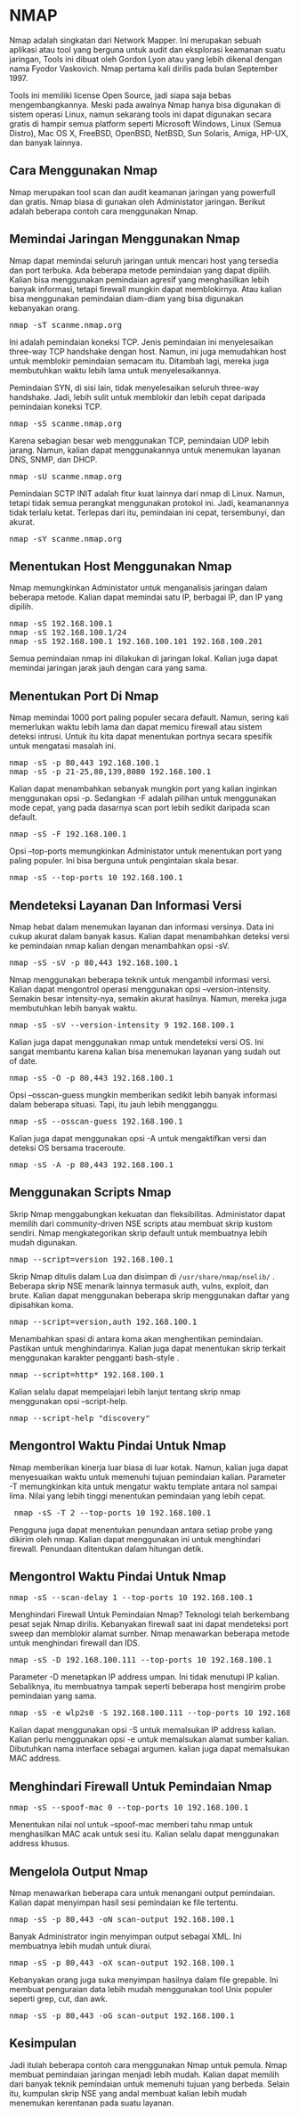 # NMAP
Nmap adalah singkatan dari Network Mapper. Ini merupakan sebuah aplikasi atau tool yang berguna untuk audit dan eksplorasi keamanan suatu jaringan, Tools ini dibuat oleh Gordon Lyon atau yang lebih dikenal dengan nama Fyodor Vaskovich. Nmap pertama kali dirilis pada bulan September 1997.

Tools ini memiliki license Open Source, jadi siapa saja bebas mengembangkannya. Meski pada awalnya Nmap hanya bisa digunakan di sistem operasi Linux, namun sekarang tools ini dapat digunakan secara gratis di hampir semua platform seperti Microsoft Windows, Linux (Semua Distro), Mac OS X, FreeBSD, OpenBSD, NetBSD, Sun Solaris, Amiga, HP-UX, dan banyak lainnya.

## Cara Menggunakan Nmap
Nmap merupakan tool scan dan audit keamanan jaringan yang powerfull dan gratis. Nmap biasa di gunakan oleh Administator jaringan. Berikut adalah beberapa contoh cara menggunakan Nmap.

## Memindai Jaringan Menggunakan Nmap
Nmap dapat memindai seluruh jaringan untuk mencari host yang tersedia dan port terbuka. Ada beberapa metode pemindaian yang dapat dipilih. Kalian bisa menggunakan pemindaian agresif yang menghasilkan lebih banyak informasi, tetapi firewall mungkin dapat memblokirnya. Atau kalian bisa menggunakan pemindaian diam-diam yang bisa digunakan kebanyakan orang.

<pre>nmap -sT scanme.nmap.org</pre>
Ini adalah pemindaian koneksi TCP. Jenis pemindaian ini menyelesaikan three-way TCP handshake dengan host. Namun, ini juga memudahkan host untuk memblokir pemindaian semacam itu. Ditambah lagi, mereka juga membutuhkan waktu lebih lama untuk menyelesaikannya.

Pemindaian SYN, di sisi lain, tidak menyelesaikan seluruh three-way handshake. Jadi, lebih sulit untuk memblokir dan lebih cepat daripada pemindaian koneksi TCP.
<pre>nmap -sS scanme.nmap.org</pre>

Karena sebagian besar web menggunakan TCP, pemindaian UDP lebih jarang. Namun, kalian dapat menggunakannya untuk menemukan layanan DNS, SNMP, dan DHCP.

<pre>nmap -sU scanme.nmap.org</pre>
Pemindaian SCTP INIT adalah fitur kuat lainnya dari nmap di Linux. Namun, tetapi tidak semua perangkat menggunakan protokol ini. Jadi, keamanannya tidak terlalu ketat. Terlepas dari itu, pemindaian ini cepat, tersembunyi, dan akurat.
<pre>nmap -sY scanme.nmap.org</pre>

## Menentukan Host Menggunakan Nmap
Nmap memungkinkan Administator untuk menganalisis jaringan dalam beberapa metode. Kalian dapat memindai satu IP, berbagai IP, dan IP yang dipilih.
<pre>nmap -sS 192.168.100.1
nmap -sS 192.168.100.1/24
nmap -sS 192.168.100.1 192.168.100.101 192.168.100.201</pre>
Semua pemindaian nmap ini dilakukan di jaringan lokal. Kalian juga dapat memindai jaringan jarak jauh dengan cara yang sama.

## Menentukan Port Di Nmap
Nmap memindai 1000 port paling populer secara default. Namun, sering kali memerlukan waktu lebih lama dan dapat memicu firewall atau sistem deteksi intrusi. Untuk itu kita dapat menentukan portnya secara spesifik untuk mengatasi masalah ini.

<pre>nmap -sS -p 80,443 192.168.100.1
nmap -sS -p 21-25,80,139,8080 192.168.100.1</pre>
Kalian dapat menambahkan sebanyak mungkin port yang kalian inginkan menggunakan opsi -p. Sedangkan -F adalah pilihan untuk menggunakan mode cepat, yang pada dasarnya scan port lebih sedikit daripada scan default.
<pre>nmap -sS -F 192.168.100.1</pre>
Opsi –top-ports memungkinkan Administator untuk menentukan port yang paling populer. Ini bisa berguna untuk pengintaian skala besar.

<pre>nmap -sS --top-ports 10 192.168.100.1</pre>

## Mendeteksi Layanan Dan Informasi Versi
Nmap hebat dalam menemukan layanan dan informasi versinya. Data ini cukup akurat dalam banyak kasus. Kalian dapat menambahkan deteksi versi ke pemindaian nmap kalian dengan menambahkan opsi -sV.

<pre>nmap -sS -sV -p 80,443 192.168.100.1</pre>
Nmap menggunakan beberapa teknik untuk mengambil informasi versi. Kalian dapat mengontrol operasi menggunakan opsi –version-intensity. Semakin besar intensity-nya, semakin akurat hasilnya. Namun, mereka juga membutuhkan lebih banyak waktu.

<pre>nmap -sS -sV --version-intensity 9 192.168.100.1</pre>
Kalian juga dapat menggunakan nmap untuk mendeteksi versi OS. Ini sangat membantu karena kalian bisa menemukan layanan yang sudah out of date.

<pre>nmap -sS -O -p 80,443 192.168.100.1</pre>
Opsi –osscan-guess mungkin memberikan sedikit lebih banyak informasi dalam beberapa situasi. Tapi, itu jauh lebih mengganggu.

<pre>nmap -sS --osscan-guess 192.168.100.1</pre>
Kalian juga dapat menggunakan opsi -A untuk mengaktifkan versi dan deteksi OS bersama traceroute.

<pre>nmap -sS -A -p 80,443 192.168.100.1</pre>

## Menggunakan Scripts Nmap
Skrip Nmap menggabungkan kekuatan dan fleksibilitas. Administator dapat memilih dari community-driven NSE scripts atau membuat skrip kustom sendiri. Nmap mengkategorikan skrip default untuk membuatnya lebih mudah digunakan.

<pre>nmap --script=version 192.168.100.1</pre>
Skrip Nmap ditulis dalam Lua dan disimpan di ```/usr/share/nmap/nselib/``` . Beberapa skrip NSE menarik lainnya termasuk auth, vulns, exploit, dan brute. Kalian dapat menggunakan beberapa skrip menggunakan daftar yang dipisahkan koma.

<pre>nmap --script=version,auth 192.168.100.1</pre>
Menambahkan spasi di antara koma akan menghentikan pemindaian. Pastikan untuk menghindarinya. Kalian juga dapat menentukan skrip terkait menggunakan karakter pengganti bash-style .

<pre>nmap --script=http* 192.168.100.1</pre>
Kalian selalu dapat mempelajari lebih lanjut tentang skrip nmap menggunakan opsi –script-help.

<pre>nmap --script-help "discovery"</pre>

## Mengontrol Waktu Pindai Untuk Nmap
Nmap memberikan kinerja luar biasa di luar kotak. Namun, kalian juga dapat menyesuaikan waktu untuk memenuhi tujuan pemindaian kalian. Parameter -T memungkinkan kita untuk mengatur waktu template antara nol sampai lima. Nilai yang lebih tinggi menentukan pemindaian yang lebih cepat.

<pre> nmap -sS -T 2 --top-ports 10 192.168.100.1</pre>
Pengguna juga dapat menentukan penundaan antara setiap probe yang dikirim oleh nmap. Kalian dapat menggunakan ini untuk menghindari firewall. Penundaan ditentukan dalam hitungan detik.

## Mengontrol Waktu Pindai Untuk Nmap
<pre>nmap -sS --scan-delay 1 --top-ports 10 192.168.100.1</pre>
Menghindari Firewall Untuk Pemindaian Nmap?
Teknologi telah berkembang pesat sejak Nmap dirilis. Kebanyakan firewall saat ini dapat mendeteksi port sweep dan memblokir alamat sumber. Nmap menawarkan beberapa metode untuk menghindari firewall dan IDS.

<pre>nmap -sS -D 192.168.100.111 --top-ports 10 192.168.100.1</pre>
Parameter -D menetapkan IP address umpan. Ini tidak menutupi IP kalian. Sebaliknya, itu membuatnya tampak seperti beberapa host mengirim probe pemindaian yang sama.

<pre>nmap -sS -e wlp2s0 -S 192.168.100.111 --top-ports 10 192.168.100.1</pre>
Kalian dapat menggunakan opsi -S untuk memalsukan IP address kalian. Kalian perlu menggunakan opsi -e untuk memalsukan alamat sumber kalian. Dibutuhkan nama interface sebagai argumen. kalian juga dapat memalsukan MAC address.

## Menghindari Firewall Untuk Pemindaian Nmap
<pre>nmap -sS --spoof-mac 0 --top-ports 10 192.168.100.1</pre>
Menentukan nilai nol untuk –spoof-mac memberi tahu nmap untuk menghasilkan MAC acak untuk sesi itu. Kalian selalu dapat menggunakan address khusus.

## Mengelola Output Nmap
Nmap menawarkan beberapa cara untuk menangani output pemindaian. Kalian dapat menyimpan hasil sesi pemindaian ke file tertentu.

<pre>nmap -sS -p 80,443 -oN scan-output 192.168.100.1</pre>
Banyak Administrator ingin menyimpan output sebagai XML. Ini membuatnya lebih mudah untuk diurai.

<pre>nmap -sS -p 80,443 -oX scan-output 192.168.100.1</pre>
Kebanyakan orang juga suka menyimpan hasilnya dalam file grepable. Ini membuat penguraian data lebih mudah menggunakan tool Unix populer seperti grep, cut, dan awk.
<pre>nmap -sS -p 80,443 -oG scan-output 192.168.100.1</pre>


## Kesimpulan
Jadi itulah beberapa contoh cara menggunakan Nmap untuk pemula. Nmap membuat pemindaian jaringan menjadi lebih mudah. Kalian dapat memilih dari banyak teknik pemindaian untuk memenuhi tujuan yang berbeda. Selain itu, kumpulan skrip NSE yang andal membuat kalian lebih mudah menemukan kerentanan pada suatu layanan.



















